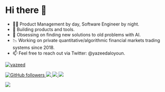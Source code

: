 # Hi there 👋

- ✍🏻 Product Management by day, Software Engineer by night.
- 🔭 Building products and tools.
- 🤯 Obsessing on finding new solutions to old problems with AI.
- 📉 Working on private quantitative/algorithmic financial markets trading systems since 2018.
- 📫 Feel free to reach out via Twitter: @yazeedaloyoun.

[![yazeed](https://github-readme-stats.vercel.app/api?username=yazeed&show_icons=true&theme=tokyonight&hide_border=true)](https://github.com/yazeed/yazeed)

<div>
  <a href="https://github.com/yazeed/">
      <img alt="GitHub followers" src="https://img.shields.io/github/followers/yazeed?style=for-the-badge&logo=github&logoColor=white">
  </a>
  <a
    href="https://x.com/yazeedaloyoun">
      <img src="https://img.shields.io/badge/X/Twitter-000000?style=for-the-badge&logo=x&logoColor=white" />
  </a>
  <a href="https://www.linkedin.com/in/yazeedaloyoun/">
      <img src="https://img.shields.io/badge/LinkedIn-0077B5?style=for-the-badge&logo=linkedin&logoColor=white" />
  </a>
  <a href="https://huggingface.co/yazeedaloyoun/">
      <img src="https://img.shields.io/badge/huggingface-yellow?style=for-the-badge&logo=huggingface&logoColor=white" />
  </a>
</div>

<p></p>

![](https://komarev.com/ghpvc/?username=yazeed&color=blue)
